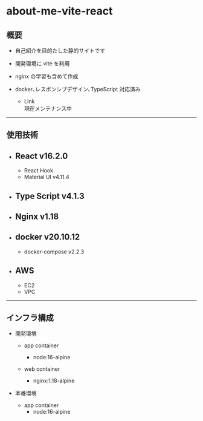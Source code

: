 # about-me-vite-react

## 概要

- 自己紹介を目的たした静的サイトです
- 開発環境に vite を利用
- nginx の学習も含めて作成
- docker､レスポンシブデザイン､TypeScript 対応済み

  - Link  
    現在メンテナンス中
    <!-- - テスト用アカウント
      メールアドレス：
      パスワード : -->

---

## 使用技術

- ## React v16.2.0
  - React Hook
  - Material UI v4.11.4
- ## Type Script v4.1.3
- ## Nginx v1.18
- ## docker v20.10.12
  - docker-compose v2.2.3
- ## AWS
  - EC2
  - VPC

---

## インフラ構成

- 開発環境

  - app container

    - node:16-alpine

  - web container

    - nginx:1.18-alpine

- 本番環境

  - app container
    - node:16-alpine

